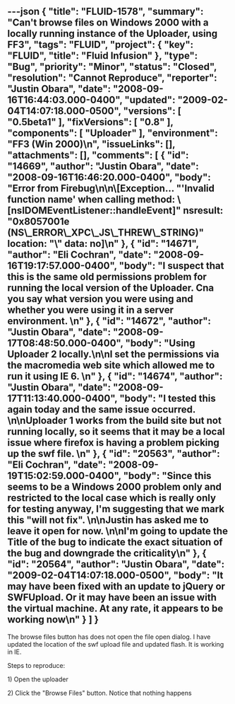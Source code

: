 ---json
{
  "title": "FLUID-1578",
  "summary": "Can't browse files on Windows 2000 with a locally running instance of the Uploader, using FF3",
  "tags": "FLUID",
  "project": {
    "key": "FLUID",
    "title": "Fluid Infusion"
  },
  "type": "Bug",
  "priority": "Minor",
  "status": "Closed",
  "resolution": "Cannot Reproduce",
  "reporter": "Justin Obara",
  "date": "2008-09-16T16:44:03.000-0400",
  "updated": "2009-02-04T14:07:18.000-0500",
  "versions": [
    "0.5beta1"
  ],
  "fixVersions": [
    "0.8"
  ],
  "components": [
    "Uploader"
  ],
  "environment": "FF3 (Win 2000)\n",
  "issueLinks": [],
  "attachments": [],
  "comments": [
    {
      "id": "14669",
      "author": "Justin Obara",
      "date": "2008-09-16T16:46:20.000-0400",
      "body": "Error from Firebug\n\n\\[Exception... \"'Invalid function name' when calling method: \\[nsIDOMEventListener::handleEvent]\" nsresult: \"0x8057001e (NS\\_ERROR\\_XPC\\_JS\\_THREW\\_STRING)\" location: \"\\<unknown>\" data: no]\n"
    },
    {
      "id": "14671",
      "author": "Eli Cochran",
      "date": "2008-09-16T19:17:57.000-0400",
      "body": "I suspect that this is the same old permissions problem for running the local version of the Uploader. Cna you say what version you were using and whether you were using it in a server environment.&#x20;\n"
    },
    {
      "id": "14672",
      "author": "Justin Obara",
      "date": "2008-09-17T08:48:50.000-0400",
      "body": "Using Uploader 2 locally.\n\nI set the permissions via the macromedia web site which allowed me to run it using IE 6.&#x20;\n"
    },
    {
      "id": "14674",
      "author": "Justin Obara",
      "date": "2008-09-17T11:13:40.000-0400",
      "body": "I tested this again today and the same issue occurred.&#x20;\n\nUploader 1 works from the build site but not running locally, so it seems that it may be a local issue where firefox is having a problem picking up the swf file.&#x20;\n"
    },
    {
      "id": "20563",
      "author": "Eli Cochran",
      "date": "2008-09-19T15:02:59.000-0400",
      "body": "Since this seems to be a Windows 2000 problem only and restricted to the local case which is really only for testing anyway, I'm suggesting that we mark this \"will not fix\".&#x20;\n\nJustin has asked me to leave it open for now.&#x20;\n\nI'm going to update the Title of the bug to indicate the exact situation of the bug and downgrade the criticality\n"
    },
    {
      "id": "20564",
      "author": "Justin Obara",
      "date": "2009-02-04T14:07:18.000-0500",
      "body": "It may have been fixed with an update to jQuery or SWFUpload. Or it may have been an issue with the virtual machine. At any rate, it appears to be working now\n"
    }
  ]
}
---
The browse files button has does not open the file open dialog. I have updated the location of the swf upload file and updated flash. It is working in IE.

Steps to reproduce:

1\) Open the uploader

2\) Click the "Browse Files" button. Notice that nothing happens

        